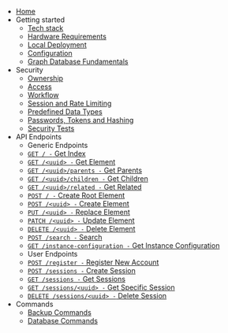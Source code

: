 - [Home](/)
- Getting started
  - [Tech stack](/getting-started/tech-stack)
  - [Hardware Requirements](/getting-started/hardware-requirements)
  - [Local Deployment](/getting-started/local-deployment)
  - [Configuration](/getting-started/configuration)
  - [Graph Database Fundamentals](/getting-started/graph-database-fundamentals)
- Security
  - [Ownership](/security/ownership)
  - [Access](/security/access)
  - [Workflow](/security/workflow)
  - [Session and Rate Limiting](/security/session-and-rate-limiting)
  - [Predefined Data Types](/security/predefined-data-types)
  - [Passwords, Tokens and Hashing](/security/passwords-tokens-and-hashing)
  - [Security Tests](/security/test/general)
- API Endpoints
  - Generic Endpoints
  - [`GET / -` Get Index](/api-endpoints/get-index)
  - [`GET /<uuid> -` Get Element](/api-endpoints/get-element)
  - [`GET /<uuid>/parents -` Get Parents](/api-endpoints/get-parents)
  - [`GET /<uuid>/children -` Get Children](/api-endpoints/get-children)
  - [`GET /<uuid>/related -` Get Related](/api-endpoints/get-related)
  - [`POST / -` Create Root Element](/api-endpoints/post-index)
  - [`POST /<uuid> -` Create Element](/api-endpoints/post-element)
  - [`PUT /<uuid> -` Replace Element](/api-endpoints/put-element)
  - [`PATCH /<uuid> -` Update Element](/api-endpoints/patch-element)
  - [`DELETE /<uuid> -` Delete Element](/api-endpoints/delete-element)
  - [`POST /search -` Search](/api-endpoints/post-search)
  - [`GET /instance-configuration -` Get Instance Configuration](/api-endpoints/get-instance-configuration)
  - User Endpoints
  - [`POST /register -` Register New Account](/api-endpoints/post-register)
  - [`POST /sessions -` Create Session](/api-endpoints/post-sessions)
  - [`GET /sessions -` Get Sessions](/api-endpoints/get-sessions)
  - [`GET /sessions/<uuid> -` Get Specific Session](/api-endpoints/get-specific-session)
  - [`DELETE /sessions/<uuid> -` Delete Session](/api-endpoints/delete-session)
- Commands
  - [Backup Commands](/commands/backup)
  - [Database Commands](/commands/database)
